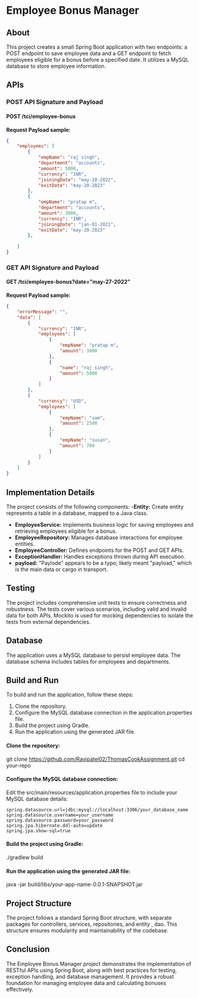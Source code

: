 # Employee Bonus Manager

## About

This project creates a small Spring Boot application with two endpoints: a POST endpoint to save employee data and a GET endpoint to fetch employees eligible for a bonus before a specified date. It utilizes a MySQL database to store employee information.

## APIs

### POST API Signature and Payload

#### POST /tci/employee-bonus

**Request Payload sample:**

```json
{
	"employees": [
		{
			"empName": "raj singh",
			"department": "accounts",
			"amount": 5000,
			"currency": "INR",
			"joiningDate": "may-20-2022",
			"exitDate": "may-20-2023"
		},
		{
			"empName": "pratap m",
			"department": "accounts",
			"amount": 3000,
			"currency": "INR",
			"joiningDate": "jan-01-2021",
			"exitDate": "may-20-2023"
		},
		
	]
}
```

### GET API Signature and Payload

#### GET /tci/employee-bonus?date=”may-27-2022”

**Request Payload sample:**

```json
{
	"errorMessage": "",
	"data": [
		{
			"currency": "INR",
			"employees": [
				{
					"empName": "pratap m",
					"amount": 3000
				},
				{
					"name": "raj singh",
					"amount": 5000
				}
			]
		},
		{
			"currency": "USD",
			"employees": [
				{
					"empName": "sam",
					"amount": 2500
				},
				{
					"empName": "susan",
					"amount": 700
				}
			]
		}
	]
}
```

## Implementation Details

The project consists of the following components:
-**Entity:** Create entity represents a table in a database, mapped to a Java class.
- **EmployeeService:** Implements business logic for saving employees and retrieving employees eligible for a bonus.
- **EmployeeRepository:** Manages database interactions for employee entities.
- **EmployeeController:** Defines endpoints for the POST and GET APIs.
- **ExceptionHandler:** Handles exceptions thrown during API execution.
- **payload:** "Paylode" appears to be a typo; likely meant "payload," which is the main data or cargo in transport.

## Testing

The project includes comprehensive unit tests to ensure correctness and robustness. The tests cover various scenarios, including valid and invalid data for both APIs. Mockito is used for mocking dependencies to isolate the tests from external dependencies.

## Database

The application uses a MySQL database to persist employee data. The database schema includes tables for employees and departments.

## Build and Run
To build and run the application, follow these steps:

1. Clone the repository.
2. Configure the MySQL database connection in the application.properties file.
3. Build the project using Gradle.
4. Run the application using the generated JAR file.

#### Clone the repository:
git clone https://github.com/Ravipatel02/ThomasCookAssignment.git
cd your-repo
#### Configure the MySQL database connection:
Edit the src/main/resources/application.properties file to include your MySQL database details:

```
spring.datasource.url=jdbc:mysql://localhost:3306/your_database_name
spring.datasource.username=your_username
spring.datasource.password=your_password
spring.jpa.hibernate.ddl-auto=update
spring.jpa.show-sql=true
```

#### Build the project using Gradle:
./gradlew build
#### Run the application using the generated JAR file:
java -jar build/libs/your-app-name-0.0.1-SNAPSHOT.jar



## Project Structure

The project follows a standard Spring Boot structure, with separate packages for controllers, services, repositories, and entity , dao. This structure ensures modularity and maintainability of the codebase.

## Conclusion

The Employee Bonus Manager project demonstrates the implementation of RESTful APIs using Spring Boot, along with best practices for testing, exception handling, and database management. It provides a robust foundation for managing employee data and calculating bonuses effectively.

